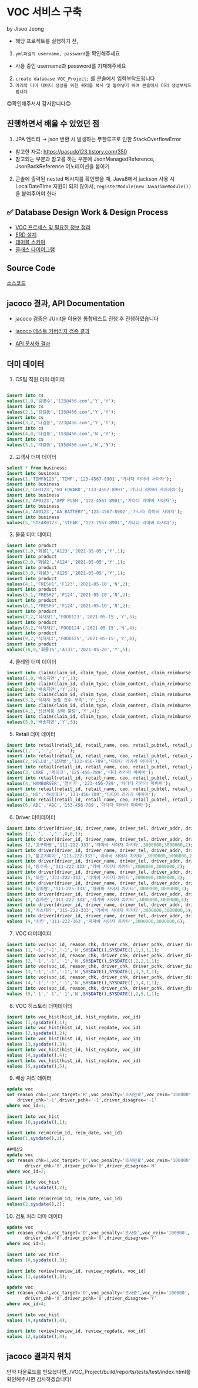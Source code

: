 ﻿
# VOC 서비스 구축

by Jisoo Jeong

- 해당 프로젝트를 실행하기 전, 
1. `yml파일의 username, password`를 확인해주세요
- 사용 중인 username과 password를 기재해주세요
2. `create database VOC_Project;` 를 콘솔에서 입력부탁드립니다
3. `아래의 더미 데이터 생성을 위한 쿼리를 복사 및 붙여넣기 하여 콘솔에서 미리 생성부탁드립니다`

😊확인해주셔서 감사합니다😊

## 진행하면서 배울 수 있었던 점

1. JPA 엔티티 → json 변환 시 발생하는 무한루프로 인한 StackOverflowError
- 참고한 자료: https://pasudo123.tistory.com/350
- 참고되는 부분과 참고를 하는 부분에 JsonManagedReference, JsonBackReference 어노테이션을 붙이기
2.  콘솔에 출력된 nested 메시지를 확인했을 때, Java8에서 jackson 사용 시 LocalDateTime 지원이 되지 않아서, `registerModule(new JavaTimeModule())` 을 붙여주어야 한다

## ✅ Database Design Work & Design Process

- [VOC 프로세스 및 필요한 정보 정리](https://github.com/hy6219/VOC_Project/blob/main/ERD%20%26%20Class%20Diagram/VOC%ED%94%84%EB%A1%9C%EC%84%B8%EC%8A%A4_%EC%A0%95%EB%A6%AC_%EC%A0%95%EC%A7%80%EC%88%98.md)
- [ERD 설계](https://github.com/hy6219/VOC_Project/blob/main/ERD%20%26%20Class%20Diagram/VOC_%EC%A0%95%EC%A7%80%EC%88%98_ERD%EC%84%A4%EA%B3%84.png)
- [테이블 스키마](https://github.com/hy6219/VOC_Project/blob/main/Table_Schema/VOC_jisooJeong.sql)
- [클래스 다이어그램](https://github.com/hy6219/VOC_Project/blob/main/ERD%20%26%20Class%20Diagram/VOC_%EC%A0%95%EC%A7%80%EC%88%98_%ED%81%B4%EB%9E%98%EC%8A%A4%EB%8B%A4%EC%9D%B4%EC%96%B4%EA%B7%B8%EB%9E%A8_%EC%B4%88%EC%95%88.png)

## Source Code

[소스코드](https://github.com/hy6219/VOC_Project/tree/main/VOC_Project)

## jacoco 결과, API Documentation
- jacoco 검증은 JUnit을 이용한 통합테스트 진행 후 진행하였습니다

- [jacoco 테스트 커버리지 검증 결과](https://github.com/hy6219/VOC_Project/blob/main/jacoco_%ED%85%8C%EC%8A%A4%ED%8A%B8%EC%BB%A4%EB%B2%84%EB%A6%AC%EC%A7%80_%ED%99%95%EC%9D%B8.gif)
- [API 문서화 결과](https://github.com/hy6219/VOC_Project/blob/main/JisooJeong_TF_VOC_Swagger.gif)

## 더미 데이터
1. CS팀 직원 더미 데이터
```sql

insert into cs  
values(1,0,'김명수','123@456.com','Y','Y');  
insert into cs  
values(2,1,'김길동','133@456.com','Y','Y');  
insert into cs  
values(3,2,'나길동','223@456.com','Y','Y');  
insert into cs  
values(4,0,'다길동','153@456.com','N','Y');  
insert into cs  
values(5,1,'라길동','155@456.com','N','N');
```
2. 고객사 더미 데이터

```sql
select * from business;  
insert into business  
values(1,'TIMF0123','TIMF','123-4567-8901','가나다 라마바 사아자');  
insert into business  
values(2,'GF0123','GO FOWARD','133-4567-8901','가나다 라마바 사아자차');  
insert into business  
values(3,'AP0123','APP PUSH','122-4567-8901','가다다 라마바 사아자');  
insert into business  
values(4,'AA0123','AA BATTERY','123-4567-8902','가나라 라마바 사아자');  
insert into business  
values(5,'STEAK0123','STEAK','123-7567-8901','가나다 라마바 파자마');
```
3. 물품 더미 데이터

```sql
insert into product  
values(1,0,'화물1','A123','2021-05-05','Y',1);  
insert into product  
values(2,0,'화물2','A124','2021-05-05','Y',1);  
insert into product  
values(3,0,'화물3','A125','2021-05-05','Y',1);  
insert into product  
values(4,1,'FRESH1','F123','2021-05-10','N',2);  
insert into product  
values(5,1,'FRESH2','F124','2021-05-10','N',2);  
insert into product  
values(6,1,'FRESH3','F124','2021-05-10','N',2);  
insert into product  
values(7,2,'식자재1','FOOD123','2021-05-15','Y',3);  
insert into product  
values(8,2,'식자재2','FOOD124','2021-05-15','N',4);  
insert into product  
values(9,2,'식자재3','FOOD125','2021-05-15','Y',4);  
insert into product  
values(10,0,'화물15','A133','2021-05-20','Y',5);
```
4. 클레임 더미 데이터
```sql
insert into claim(claim_id, claim_type, claim_content, claim_reimburse, business_id)  
values(1,0,'배송지연','Y',1);  
insert into claim(claim_id, claim_type, claim_content, claim_reimburse, business_id)  
values(2,0,'배송지연','Y',2);  
insert into claim(claim_id, claim_type, claim_content, claim_reimburse, business_id)  
values(3,2,'식자재 물품 건수 부족','Y',3);  
insert into claim(claim_id, claim_type, claim_content, claim_reimburse, business_id)  
values(4,1,'신선식품 상태 불량','Y',4);  
insert into claim(claim_id, claim_type, claim_content, claim_reimburse, business_id)  
values(5,0,'배송지연','Y',5);
```
5. Retail 더미 데이터
```sql
insert into retail(retail_id, retail_name, ceo, retail_pubtel, retail_addr)  
values(1,'-','-','-','-');  
insert into retail(retail_id, retail_name, ceo, retail_pubtel, retail_addr)  
values(2,'HELLO','감자빵','123-456-789','다다다 라라라 마마마');  
insert into retail(retail_id, retail_name, ceo, retail_pubtel, retail_addr)  
values(3,'CAKE','케이크','125-456-789','다다 라라라 마마마');  
insert into retail(retail_id, retail_name, ceo, retail_pubtel, retail_addr)  
values(4,'HAMBURGER','햄버거','223-456-789','파다다 라라라 마마마');  
insert into retail(retail_id, retail_name, ceo, retail_pubtel, retail_addr)  
values(5,'HI','하이테크','133-456-789','다다카 라라라 마마마');  
insert into retail(retail_id, retail_name, ceo, retail_pubtel, retail_addr)  
values(6,'ABC','ABC','153-456-789','다다다 파라라 마마마');
```
6. Driver 더미데이터
```sql
insert into driver(driver_id, driver_name, driver_tel, driver_addr, driver_salary, driver_clsal, retail_id)  
values (1,'-','-','-',0,0,1);  
insert into driver(driver_id, driver_name, driver_tel, driver_addr, driver_salary, driver_clsal, retail_id)  
values (2,'고구마빵','111-222-333','라마바 사아자 차카타',3000000,3000000,2);  
insert into driver(driver_id, driver_name, driver_tel, driver_addr, driver_salary, driver_clsal, retail_id)  
values (3,'불고기피자','113-222-333','라바바 사아자 차카타',3000000,3000000,2);  
insert into driver(driver_id, driver_name, driver_tel, driver_addr, driver_salary, driver_clsal, retail_id)  
values (4,'탕수육','311-222-333','라바 사아자 차카타',3000000,3000000,2);  
insert into driver(driver_id, driver_name, driver_tel, driver_addr, driver_salary, driver_clsal, retail_id)  
values (5,'화전','333-222-333','라마바 사아자 차타타',3000000,3000000,3);  
insert into driver(driver_id, driver_name, driver_tel, driver_addr, driver_salary, driver_clsal, retail_id)  
values (6,'양파빵','113-225-333','파바파 사아자 차카타',3000000,3000000,3);  
insert into driver(driver_id, driver_name, driver_tel, driver_addr, driver_salary, driver_clsal, retail_id)  
values (7,'감자전','311-222-333','라가바 사아자 차카타',3000000,3000000,4);  
insert into driver(driver_id, driver_name, driver_tel, driver_addr, driver_salary, driver_clsal, retail_id)  
values (8,'카스테라','315-222-333','라바바 사아자 차카타',3000000,3000000,5);  
insert into driver(driver_id, driver_name, driver_tel, driver_addr, driver_salary, driver_clsal, retail_id)  
values (9,'치킨','311-222-363','파파바 사아자 차카타',3000000,3000000,6);
```

7. VOC 더미데이터
```sql
insert into voc(voc_id, reason_chk, driver_chk, driver_pchk, driver_disagree, voc_regdate, voc_recent, eid, claim_id,retail_id,driver_id)  
values (1,'-1','-1','-1','N',SYSDATE(),SYSDATE(),1,1,1,1);  
insert into voc(voc_id, reason_chk, driver_chk, driver_pchk, driver_disagree, voc_regdate, voc_recent, eid, claim_id,retail_id,driver_id)  
values (2,'-1','-1','-1','N',SYSDATE(),SYSDATE(),2,2,1,1);  
insert into voc(voc_id, reason_chk, driver_chk, driver_pchk, driver_disagree, voc_regdate, voc_recent, eid, claim_id,retail_id,driver_id)  
values (3,'-1','-1','-1','N',SYSDATE(),SYSDATE(),3,3,1,1);  
insert into voc(voc_id, reason_chk, driver_chk, driver_pchk, driver_disagree, voc_regdate, voc_recent, eid, claim_id,retail_id,driver_id)  
values (4,'-1','-1','-1','N',SYSDATE(),SYSDATE(),1,4,1,1);  
insert into voc(voc_id, reason_chk, driver_chk, driver_pchk, driver_disagree, voc_regdate, voc_recent, eid, claim_id,retail_id,driver_id)  
values (5,'-1','-1','-1','N',SYSDATE(),SYSDATE(),2,5,1,1);
```

8. VOC 히스토리 더미데이터
```sql
insert into voc_hist(hist_id, hist_regdate, voc_id)  
values (1,sysdate(),1);  
insert into voc_hist(hist_id, hist_regdate, voc_id)  
values (2,sysdate(),2);  
insert into voc_hist(hist_id, hist_regdate, voc_id)  
values (3,sysdate(),3);  
insert into voc_hist(hist_id, hist_regdate, voc_id)  
values (4,sysdate(),4);  
insert into voc_hist(hist_id, hist_regdate, voc_id)  
values (5,sysdate(),5);
```
9. 배상 처리 데이터
```sql
update voc  
set reason_chk=1,voc_target='R',voc_penalty='조사완료',voc_reim='100000',  
    driver_chk='-1',driver_pchk='-1',driver_disagree='-1'  
where voc_id=1;  
  
insert into voc_hist  
values (6,sysdate(),1);   
  
insert into reim(reim_id, reim_date, voc_id)  
values(1,sysdate(),1);  
  
##배상2  
update voc  
set reason_chk=1,voc_target='D',voc_penalty='조사완료',voc_reim='100000',  
       driver_chk='0',driver_pchk='0',driver_disagree='N'  
where voc_id=2;  
  
insert into voc_hist  
values (7,sysdate(),2);  
  
insert into reim(reim_id, reim_date, voc_id)  
values(2,sysdate(),2);
``` 

10. 검토 처리 더미 데이터
```sql
update voc  
set reason_chk=1,voc_target='D',voc_penalty='조사중',voc_reim='100000',  
       driver_chk='0',driver_pchk='0',driver_disagree='Y'  
where voc_id=3;  
  
insert into voc_hist  
values (8,sysdate(),3);  
  
insert into review(review_id, review_regdate, voc_id)  
values (1,sysdate(),3);  
  
update voc  
set reason_chk=1,voc_target='D',voc_penalty='조사중',voc_reim='100000',  
       driver_chk='0',driver_pchk='0',driver_disagree='Y'  
where voc_id=4;  
  
insert into voc_hist  
values (9,sysdate(),4);  
  
insert into review(review_id, review_regdate, voc_id)  
values (2,sysdate(),4);
```

## jacoco 결과지 위치

만약 다운로드를 받으셨다면, /VOC_Project/build/reports/tests/test/index.html를 확인해주시면 감사하겠습니다!
